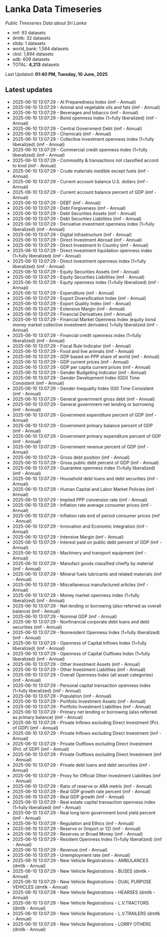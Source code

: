 # Lanka Data Timeseries
*Public Timeseries Data about Sri Lanka*

* imf: 93 datasets
* dmtlk: 32 datasets
* sltda: 1 datasets
* world_bank: 1,584 datasets
* cbsl: 1,894 datasets
* adb: 609 datasets
* TOTAL: **4,213** datasets

Last Updated: **01:40 PM, Tuesday, 10 June, 2025**

## Latest updates

* 2025-06-10 13:07:29 - AI Preparedness Index (imf - Annual)
* 2025-06-10 13:07:29 - Animal and vegetable oils and fats (imf - Annual)
* 2025-06-10 13:07:29 - Beverages and tobacco (imf - Annual)
* 2025-06-10 13:07:29 - Bond openness index (1=fully liberalized) (imf - Annual)
* 2025-06-10 13:07:29 - Central Government Debt (imf - Annual)
* 2025-06-10 13:07:29 - Chemicals (imf - Annual)
* 2025-06-10 13:07:29 - Collective investment openness index (1=fully liberalized) (imf - Annual)
* 2025-06-10 13:07:29 - Commercial credit openness index (1=fully liberalized) (imf - Annual)
* 2025-06-10 13:07:29 - Commodity & transactions not classified accord to kind (imf - Annual)
* 2025-06-10 13:07:29 - Crude materials inedible except fuels (imf - Annual)
* 2025-06-10 13:07:29 - Current account balance U.S. dollars (imf - Annual)
* 2025-06-10 13:07:29 - Current account balance percent of GDP (imf - Annual)
* 2025-06-10 13:07:29 - DEBT (imf - Annual)
* 2025-06-10 13:07:29 - Debt Forgiveness (imf - Annual)
* 2025-06-10 13:07:29 - Debt Securities Assets (imf - Annual)
* 2025-06-10 13:07:29 - Debt Securities Liabilities (imf - Annual)
* 2025-06-10 13:07:29 - Derivative investment openness index (1=fully liberalized) (imf - Annual)
* 2025-06-10 13:07:29 - Digital Infrastructure (imf - Annual)
* 2025-06-10 13:07:29 - Direct Investment Abroad (imf - Annual)
* 2025-06-10 13:07:29 - Direct Investment In Country (imf - Annual)
* 2025-06-10 13:07:29 - Direct investment liquidation openness index (1=fully liberalized) (imf - Annual)
* 2025-06-10 13:07:29 - Direct investment openness index (1=fully liberalized) (imf - Annual)
* 2025-06-10 13:07:29 - Equity Securities Assets (imf - Annual)
* 2025-06-10 13:07:29 - Equity Securities Liabilities (imf - Annual)
* 2025-06-10 13:07:29 - Equity openness index (1=fully liberalized) (imf - Annual)
* 2025-06-10 13:07:29 - Expenditure (imf - Annual)
* 2025-06-10 13:07:29 - Export Diversification Index (imf - Annual)
* 2025-06-10 13:07:29 - Export Quality Index (imf - Annual)
* 2025-06-10 13:07:29 - Extensive Margin (imf - Annual)
* 2025-06-10 13:07:29 - Financial Derivatives (imf - Annual)
* 2025-06-10 13:07:29 - Financial Market Openness Index (equity bond money market collective investment derivates) 1=fully liberalized (imf - Annual)
* 2025-06-10 13:07:29 - Financial credit openness index (1=fully liberalized) (imf - Annual)
* 2025-06-10 13:07:29 - Fiscal Rule Indicator (imf - Annual)
* 2025-06-10 13:07:29 - Food and live animals (imf - Annual)
* 2025-06-10 13:07:29 - GDP based on PPP share of world (imf - Annual)
* 2025-06-10 13:07:29 - GDP current prices (imf - Annual)
* 2025-06-10 13:07:29 - GDP per capita current prices (imf - Annual)
* 2025-06-10 13:07:29 - Gender Budgeting Indicator (imf - Annual)
* 2025-06-10 13:07:29 - Gender Development Index (GDI) Time Consistent (imf - Annual)
* 2025-06-10 13:07:29 - Gender Inequality Index (GII) Time Consistent (imf - Annual)
* 2025-06-10 13:07:29 - General government gross debt (imf - Annual)
* 2025-06-10 13:07:29 - General government net lending or borrowing (imf - Annual)
* 2025-06-10 13:07:29 - Government expenditure percent of GDP (imf - Annual)
* 2025-06-10 13:07:29 - Government primary balance percent of GDP (imf - Annual)
* 2025-06-10 13:07:29 - Government primary expenditure percent of GDP (imf - Annual)
* 2025-06-10 13:07:29 - Government revenue percent of GDP (imf - Annual)
* 2025-06-10 13:07:29 - Gross debt position (imf - Annual)
* 2025-06-10 13:07:29 - Gross public debt percent of GDP (imf - Annual)
* 2025-06-10 13:07:29 - Guarantee openness index (1=fully liberalized) (imf - Annual)
* 2025-06-10 13:07:29 - Household debt loans and debt securities (imf - Annual)
* 2025-06-10 13:07:29 - Human Capital and Labor Market Policies (imf - Annual)
* 2025-06-10 13:07:29 - Implied PPP conversion rate (imf - Annual)
* 2025-06-10 13:07:29 - Inflation rate average consumer prices (imf - Annual)
* 2025-06-10 13:07:29 - Inflation rate end of period consumer prices (imf - Annual)
* 2025-06-10 13:07:29 - Innovation and Economic Integration (imf - Annual)
* 2025-06-10 13:07:29 - Intensive Margin (imf - Annual)
* 2025-06-10 13:07:29 - Interest paid on public debt percent of GDP (imf - Annual)
* 2025-06-10 13:07:29 - Machinery and transport equipment (imf - Annual)
* 2025-06-10 13:07:29 - Manufact goods classified chiefly by material (imf - Annual)
* 2025-06-10 13:07:29 - Mineral fuels lubricants and related materials (imf - Annual)
* 2025-06-10 13:07:29 - Miscellaneous manufactured articles (imf - Annual)
* 2025-06-10 13:07:29 - Money market openness index (1=fully liberalized) (imf - Annual)
* 2025-06-10 13:07:29 - Net lending or borrowing (also referred as overall balance) (imf - Annual)
* 2025-06-10 13:07:29 - Nominal GDP (imf - Annual)
* 2025-06-10 13:07:29 - Nonfinancial corporate debt loans and debt securities (imf - Annual)
* 2025-06-10 13:07:29 - Nonresident Openness Index (1=fully liberalized) (imf - Annual)
* 2025-06-10 13:07:29 - Openness of Capital Inflows Index (1=fully liberalized) (imf - Annual)
* 2025-06-10 13:07:29 - Openness of Capital Outflows Index (1=fully liberalized) (imf - Annual)
* 2025-06-10 13:07:29 - Other Investment Assets (imf - Annual)
* 2025-06-10 13:07:29 - Other Investment Liabilities (imf - Annual)
* 2025-06-10 13:07:29 - Overall Openness Index (all asset categories) (imf - Annual)
* 2025-06-10 13:07:29 - Personal capital transaction openness index (1=fully liberalized) (imf - Annual)
* 2025-06-10 13:07:29 - Population (imf - Annual)
* 2025-06-10 13:07:29 - Portfolio Investment Assets (imf - Annual)
* 2025-06-10 13:07:29 - Portfolio Investment Liabilities (imf - Annual)
* 2025-06-10 13:07:29 - Primary net lending or borrowing (also referred as primary balance) (imf - Annual)
* 2025-06-10 13:07:29 - Private Inflows excluding Direct Investment (Pct. of GDP) (imf - Annual)
* 2025-06-10 13:07:29 - Private Inflows excluding Direct Investment (imf - Annual)
* 2025-06-10 13:07:29 - Private Outflows excluding Direct Investment (Pct. of GDP) (imf - Annual)
* 2025-06-10 13:07:29 - Private Outflows excluding Direct Investment (imf - Annual)
* 2025-06-10 13:07:29 - Private debt loans and debt securities (imf - Annual)
* 2025-06-10 13:07:29 - Proxy for Official Other Investment Liabilities (imf - Annual)
* 2025-06-10 13:07:29 - Ratio of reserve or ARA metric (imf - Annual)
* 2025-06-10 13:07:29 - Real GDP growth rate percent (imf - Annual)
* 2025-06-10 13:07:29 - Real GDP growth (imf - Annual)
* 2025-06-10 13:07:29 - Real estate capital transaction openness index (1=fully liberalized) (imf - Annual)
* 2025-06-10 13:07:29 - Real long term government bond yield percent (imf - Annual)
* 2025-06-10 13:07:29 - Regulation and Ethics (imf - Annual)
* 2025-06-10 13:07:29 - Reserve or (Import or 12) (imf - Annual)
* 2025-06-10 13:07:29 - Reserves or Broad Money (imf - Annual)
* 2025-06-10 13:07:29 - Resident Openness Index (1=fully liberalized) (imf - Annual)
* 2025-06-10 13:07:29 - Revenue (imf - Annual)
* 2025-06-10 13:07:29 - Unemployment rate (imf - Annual)
* 2025-06-10 13:07:29 - New Vehicle Registrations - AMBULANCES (dmtlk - Annual)
* 2025-06-10 13:07:29 - New Vehicle Registrations - BUSES (dmtlk - Annual)
* 2025-06-10 13:07:29 - New Vehicle Registrations - DUAL PURPOSE VEHICLES (dmtlk - Annual)
* 2025-06-10 13:07:29 - New Vehicle Registrations - HEARSES (dmtlk - Annual)
* 2025-06-10 13:07:29 - New Vehicle Registrations - L.V.TRACTORS (dmtlk - Annual)
* 2025-06-10 13:07:29 - New Vehicle Registrations - L.V.TRAILERS (dmtlk - Annual)
* 2025-06-10 13:07:29 - New Vehicle Registrations - LORRY OTHERS (dmtlk - Annual)